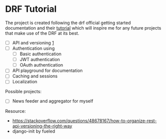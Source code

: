 DRF Tutorial
============
The project is created following the drf official getting started documentation and their [tutorial](https://www.django-rest-framework.org/tutorial/1-serialization/) which will inspire me for any future projects that make use of the DRF at its best. 

* [ ] API and versioning [1](https://stackoverflow.com/questions/14269719/django-rest-framework-api-versioning)
* [ ] Authentication using
    - [ ] Basic authentication
    - [ ] JWT authentication
    - [ ] OAuth authentication
* [ ] API playground for documentation
* [ ] Caching and sessions
* [ ] Localization

Possible projects:
* [ ] News feeder and aggregator for myself


Resource:
* https://stackoverflow.com/questions/48678167/how-to-organize-rest-api-versioning-the-right-way
* django-init by fueled